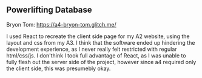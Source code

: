 ## Powerlifting Database

Bryon Tom: https://a4-bryon-tom.glitch.me/

I used React to recreate the client side page for my A2 website, using the layout and css from my A3.
I think that the software ended up hindering the development experience, as I never really felt restricted with regular html/css/js.
I don'think I took full advantage of React, as I was unable to fully flesh out the server side of the project, however since a4 required only the client side, this was presumebly okay.
